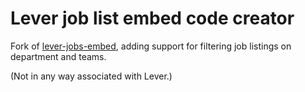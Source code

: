 # Lever job list embed code creator

Fork of [lever-jobs-embed](https://andreasmb.github.io/lever-jobs-embed/), adding support for filtering job listings on department and teams.

(Not in any way associated with Lever.)
